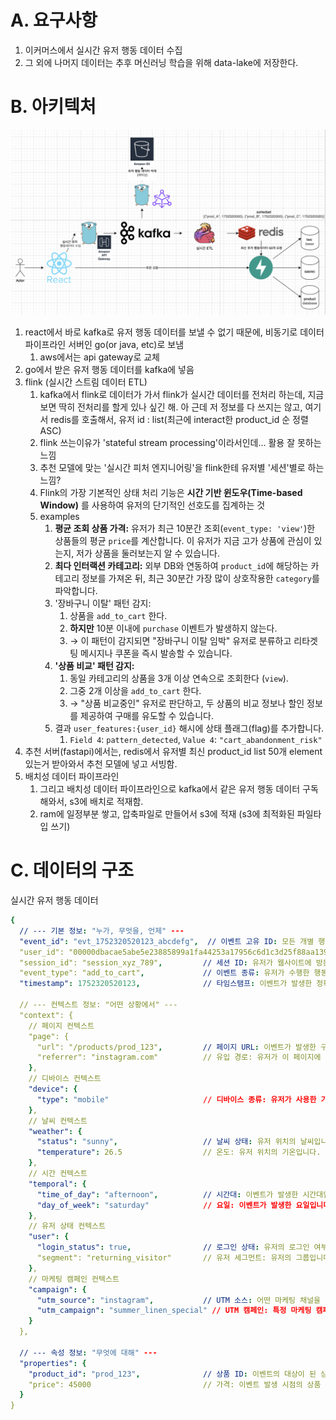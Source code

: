 # A. 요구사항 
1. 이커머스에서 실시간 유저 행동 데이터 수집 
2. 그 외에 나머지 데이터는 추후 머신러닝 학습을 위해 data-lake에 저장한다. 


# B. 아키텍처 
![](./documentation/pipeline_architecture.png)

1. react에서 바로 kafka로 유저 행동 데이터를 보낼 수 없기 때문에, 비동기로 데이터 파이프라인 서버인 go(or java, etc)로 보냄 
    1. aws에서는 api gateway로 교체 
2. go에서 받은 유저 행동 데이터를 kafka에 넣음 
3. flink (실시간 스트림 데이터 ETL)
    1. kafka에서 flink로 데이터가 가서 flink가 실시간 데이터를 전처리 하는데, 지금 보면 딱히 전처리를 할게 있나 싶긴 해. 아 근데 저 정보를 다 쓰지는 않고, 여기서 redis를 호출해서, 유저 id : list(최근에 interact한 product_id 순 정렬 ASC)
    2. flink 쓰는이유가 'stateful stream processing'이라서인데... 활용 잘 못하는 느낌 
    3. 추천 모델에 맞는 '실시간 피처 엔지니어링'을 flink한테 유저별 '세션'별로 하는 느낌? 
    4. Flink의 가장 기본적인 상태 처리 기능은 **시간 기반 윈도우(Time-based Window)** 를 사용하여 유저의 단기적인 선호도를 집계하는 것
    5. examples 
        1. **평균 조회 상품 가격:** 유저가 최근 10분간 조회(`event_type: 'view'`)한 상품들의 평균 `price`를 계산합니다. 이 유저가 지금 고가 상품에 관심이 있는지, 저가 상품을 둘러보는지 알 수 있습니다. 
        2. **최다 인터랙션 카테고리:** 외부 DB와 연동하여 `product_id`에 해당하는 카테고리 정보를 가져온 뒤, 최근 30분간 가장 많이 상호작용한 `category`를 파악합니다. 
        3. '장바구니 이탈' 패턴 감지: 
            1. 상품을 `add_to_cart` 한다.
            2. **하지만** 10분 이내에 `purchase` 이벤트가 발생하지 않는다.
            3. → 이 패턴이 감지되면 "장바구니 이탈 임박" 유저로 분류하고 리타겟팅 메시지나 쿠폰을 즉시 발송할 수 있습니다.
        4. **'상품 비교' 패턴 감지:**
            1. 동일 카테고리의 상품을 3개 이상 연속으로 조회한다 (`view`).
            2. 그중 2개 이상을 `add_to_cart` 한다.
            3. → "상품 비교중인" 유저로 판단하고, 두 상품의 비교 정보나 할인 정보를 제공하여 구매를 유도할 수 있습니다.
        5. 결과 `user_features:{user_id}` 해시에 상태 플래그(flag)를 추가합니다. 
            1. `Field 4`: `pattern_detected`, `Value 4`: `"cart_abandonment_risk"`
4. 추천 서버(fastapi)에서는, redis에서 유저별 최신 product_id list 50개 element 있는거 받아와서 추천 모델에 넣고 서빙함. 
5. 배치성 데이터 파이프라인 
    1. 그리고 배치성 데이터 파이프라인으로 kafka에서 같은 유저 행동 데이터 구독해와서, s3에 배치로 적재함. 
    2. ram에 일정부분 쌓고, 압축파일로 만들어서 s3에 적재 (s3에 최적화된 파일타입 쓰기)


#  C. 데이터의 구조 
실시간 유저 행동 데이터 
```yaml
{
  // --- 기본 정보: "누가, 무엇을, 언제" ---
  "event_id": "evt_1752320520123_abcdefg",  // 이벤트 고유 ID: 모든 개별 행동을 식별하는 세상에 단 하나뿐인 값입니다. 데이터 정합성과 추적에 필수적입니다.
  "user_id": "00000dbacae5abe5e23885899a1fa44253a17956c6d1c3d25f88aa139fdfc657",               // 유저 ID: 행동의 주체인 유저를 식별합니다. 개인화 추천의 가장 핵심적인 키(Key)입니다.
  "session_id": "session_xyz_789",         // 세션 ID: 유저가 웹사이트에 방문해서 떠날 때까지의 활동 단위를 식별합니다. 유저의 한 번의 방문 여정을 분석하는 데 사용됩니다.
  "event_type": "add_to_cart",             // 이벤트 종류: 유저가 수행한 행동의 유형입니다. '클릭', '구매' 등과 함께 추천 모델에게 가장 강력한 신호 중 하나입니다.
  "timestamp": 1752320520123,              // 타임스탬프: 이벤트가 발생한 정확한 시간(밀리초)입니다. 유저 행동의 순서를 파악하는 데 결정적인 역할을 합니다.

  // --- 컨텍스트 정보: "어떤 상황에서" ---
  "context": {
    // 페이지 컨텍스트
    "page": {
      "url": "/products/prod_123",         // 페이지 URL: 이벤트가 발생한 구체적인 페이지 주소입니다.
      "referrer": "instagram.com"          // 유입 경로: 유저가 이 페이지에 도달하기 직전에 있었던 외부 소스입니다. (예: google.com, instagram.com, direct)
    },
    // 디바이스 컨텍스트
    "device": {
      "type": "mobile"                     // 디바이스 종류: 유저가 사용한 기기(mobile, desktop)입니다. 기기별 행동 패턴을 분석하는 데 사용됩니다.
    },
    // 날씨 컨텍스트
    "weather": {
      "status": "sunny",                   // 날씨 상태: 유저 위치의 날씨입니다. (예: sunny, rainy, cloudy) 패션, 여행 상품 추천에 큰 영향을 줍니다.
      "temperature": 26.5                  // 온도: 유저 위치의 기온입니다.
    },
    // 시간 컨텍스트
    "temporal": {
      "time_of_day": "afternoon",          // 시간대: 이벤트가 발생한 시간대입니다. (예: morning, afternoon, evening, night)
      "day_of_week": "saturday"            // 요일: 이벤트가 발생한 요일입니다. (예: weekday, weekend) 주중/주말 구매 패턴 분석에 유용합니다.
    },
    // 유저 상태 컨텍스트
    "user": {
      "login_status": true,                // 로그인 상태: 유저의 로그인 여부입니다. 회원/비회원 행동을 구분합니다.
      "segment": "returning_visitor"       // 유저 세그먼트: 유저의 그룹입니다. (예: new_visitor, returning_visitor, vip) 그룹별 맞춤 전략에 사용됩니다.
    },
    // 마케팅 캠페인 컨텍스트
    "campaign": {
      "utm_source": "instagram",           // UTM 소스: 어떤 마케팅 채널을 통해 유입되었는지 나타냅니다. (예: google, facebook, newsletter)
      "utm_campaign": "summer_linen_special" // UTM 캠페인: 특정 마케팅 캠페인의 이름입니다. 캠페인별 성과 분석 및 추천 최적화에 사용됩니다.
    }
  },

  // --- 속성 정보: "무엇에 대해" ---
  "properties": {
    "product_id": "prod_123",              // 상품 ID: 이벤트의 대상이 된 상품의 고유 식별자입니다.
    "price": 45000                         // 가격: 이벤트 발생 시점의 상품 가격입니다. 가격대별 선호도를 분석하는 데 사용될 수 있습니다.
  }
}
```
